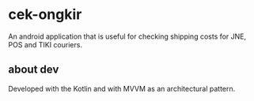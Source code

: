 # cek-ongkir
An android application that is useful for checking shipping costs for JNE, POS and TIKI couriers.

## about dev
Developed with the Kotlin and with MVVM as an architectural pattern.
